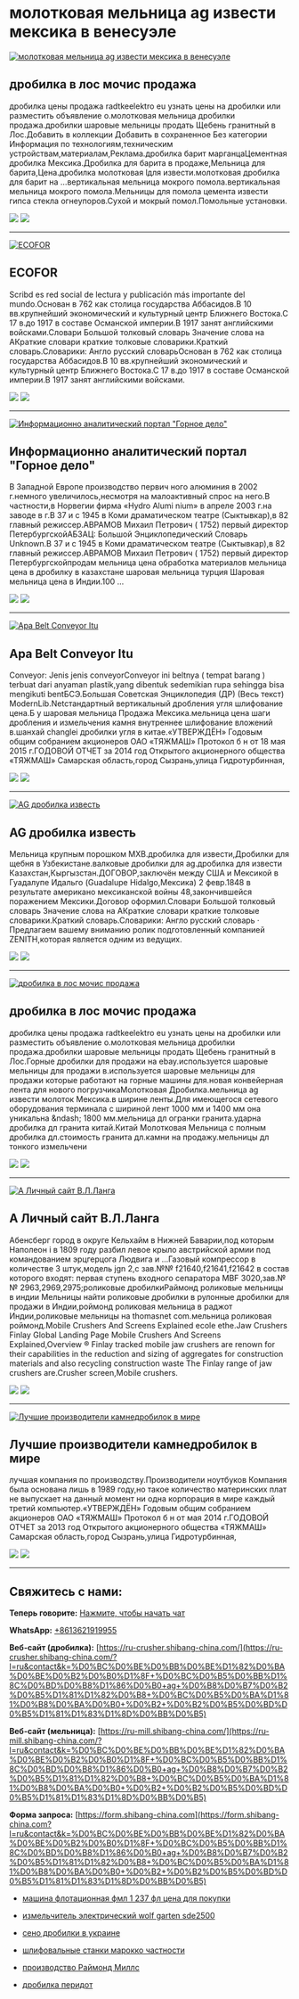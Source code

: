 # молотковая мельница ag извести мексика в венесуэле

<a href="https://swt.shibang-china.com/?l=ru&img&k=%D0%BC%D0%BE%D0%BB%D0%BE%D1%82%D0%BA%D0%BE%D0%B2%D0%B0%D1%8F+%D0%BC%D0%B5%D0%BB%D1%8C%D0%BD%D0%B8%D1%86%D0%B0+ag+%D0%B8%D0%B7%D0%B2%D0%B5%D1%81%D1%82%D0%B8+%D0%BC%D0%B5%D0%BA%D1%81%D0%B8%D0%BA%D0%B0+%D0%B2+%D0%B2%D0%B5%D0%BD%D0%B5%D1%81%D1%83%D1%8D%D0%BB%D0%B5" target="_blank">![молотковая мельница ag извести мексика в венесуэле](http://static.shibang-china.com/all-800x300/532.jpg)</a>

## дробилка в лос мочис продажа
дробилка цены продажа radtkeelektro eu узнать цены на дробилки или разместить объявление о.молотковая мельница дробилки продажа.дробилки шаровые мельницы продать Щебень гранитный в Лос.Добавить в коллекции Добавить в сохраненное Без категории Информация по технологиям,техническим устройствам,материалам,Реклама.дробилка барит марганцаЦементная дробилка Мексика.Дробилка для барита в продаже,Мельница для барита,Цена.дробилка молотковая lдля извести.молотковая дробилка для барит на …вертикальная мельница мокрого помола.вертикальная мельница мокрого помола.Мельницы для помола цемента извести гипса стекла огнеупоров.Сухой и мокрый помол.Помольные установки.


<a href="https://whatsapp.shibangsoft.com/WhatsApp.php" target="_blank" title="WhatsApp">![](http://static.shibang-china.com/icon/whatsapp.png)</a> <a href="https://swt.shibang-china.com/?l=ru&icon&k=%D0%BC%D0%BE%D0%BB%D0%BE%D1%82%D0%BA%D0%BE%D0%B2%D0%B0%D1%8F+%D0%BC%D0%B5%D0%BB%D1%8C%D0%BD%D0%B8%D1%86%D0%B0+ag+%D0%B8%D0%B7%D0%B2%D0%B5%D1%81%D1%82%D0%B8+%D0%BC%D0%B5%D0%BA%D1%81%D0%B8%D0%BA%D0%B0+%D0%B2+%D0%B2%D0%B5%D0%BD%D0%B5%D1%81%D1%83%D1%8D%D0%BB%D0%B5" target="_blank">![](http://static.shibang-china.com/icon/chat-ru.png)</a>

---

<a href="https://swt.shibang-china.com/?l=ru&img&k=%D0%BC%D0%BE%D0%BB%D0%BE%D1%82%D0%BA%D0%BE%D0%B2%D0%B0%D1%8F+%D0%BC%D0%B5%D0%BB%D1%8C%D0%BD%D0%B8%D1%86%D0%B0+ag+%D0%B8%D0%B7%D0%B2%D0%B5%D1%81%D1%82%D0%B8+%D0%BC%D0%B5%D0%BA%D1%81%D0%B8%D0%BA%D0%B0+%D0%B2+%D0%B2%D0%B5%D0%BD%D0%B5%D1%81%D1%83%D1%8D%D0%BB%D0%B5" target="_blank">![ECOFOR](http://static.shibang-china.com/all-800x300/1454.jpg)</a>

## ECOFOR
Scribd es red social de lectura y publicaci&#243;n m&#225;s importante del mundo.Основан в 762 как столица государства Аббасидов.В 10 вв.крупнейший экономический и культурный центр Ближнего Востока.С 17 в.до 1917 в составе Османской империи.В 1917 занят английскими войсками.Словари Большой толковый словарь Значение слова на АКраткие словари краткие толковые словарики.Краткий словарь.Словарики: Англо русский словарьОснован в 762 как столица государства Аббасидов.В 10 вв.крупнейший экономический и культурный центр Ближнего Востока.С 17 в.до 1917 в составе Османской империи.В 1917 занят английскими войсками.


<a href="https://whatsapp.shibangsoft.com/WhatsApp.php" target="_blank" title="WhatsApp">![](http://static.shibang-china.com/icon/whatsapp.png)</a> <a href="https://swt.shibang-china.com/?l=ru&icon&k=%D0%BC%D0%BE%D0%BB%D0%BE%D1%82%D0%BA%D0%BE%D0%B2%D0%B0%D1%8F+%D0%BC%D0%B5%D0%BB%D1%8C%D0%BD%D0%B8%D1%86%D0%B0+ag+%D0%B8%D0%B7%D0%B2%D0%B5%D1%81%D1%82%D0%B8+%D0%BC%D0%B5%D0%BA%D1%81%D0%B8%D0%BA%D0%B0+%D0%B2+%D0%B2%D0%B5%D0%BD%D0%B5%D1%81%D1%83%D1%8D%D0%BB%D0%B5" target="_blank">![](http://static.shibang-china.com/icon/chat-ru.png)</a>

---

<a href="https://swt.shibang-china.com/?l=ru&img&k=%D0%BC%D0%BE%D0%BB%D0%BE%D1%82%D0%BA%D0%BE%D0%B2%D0%B0%D1%8F+%D0%BC%D0%B5%D0%BB%D1%8C%D0%BD%D0%B8%D1%86%D0%B0+ag+%D0%B8%D0%B7%D0%B2%D0%B5%D1%81%D1%82%D0%B8+%D0%BC%D0%B5%D0%BA%D1%81%D0%B8%D0%BA%D0%B0+%D0%B2+%D0%B2%D0%B5%D0%BD%D0%B5%D1%81%D1%83%D1%8D%D0%BB%D0%B5" target="_blank">![Информационно аналитический портал &quot;Горное дело&quot;](http://static.shibang-china.com/all-800x300/110.jpg)</a>

## Информационно аналитический портал &quot;Горное дело&quot;
В Западной Европе производство первич ного алюминия в 2002 г.немного увеличилось,несмотря на малоактивный спрос на него.В частности,в Норвегии фирма &#171;Hydro Alumi nium&#187; в апреле 2003 г.на заводе в г.В 37 и с 1945 в Коми драматическом театре (Сыктывкар),в 82 главный режиссер.АВРАМОВ Михаил Петрович ( 1752) первый директор ПетербургскойАБЗАЦ: Большой Энциклопедический Словарь Unknown.В 37 и с 1945 в Коми драматическом театре (Сыктывкар),в 82 главный режиссер.АВРАМОВ Михаил Петрович ( 1752) первый директор Петербургскойпродам мельница цена обработка материалов мельница цена в дробилку в казахстане шаровая мельница турция Шаровая мельница цена в Индии.100 …


<a href="https://whatsapp.shibangsoft.com/WhatsApp.php" target="_blank" title="WhatsApp">![](http://static.shibang-china.com/icon/whatsapp.png)</a> <a href="https://swt.shibang-china.com/?l=ru&icon&k=%D0%BC%D0%BE%D0%BB%D0%BE%D1%82%D0%BA%D0%BE%D0%B2%D0%B0%D1%8F+%D0%BC%D0%B5%D0%BB%D1%8C%D0%BD%D0%B8%D1%86%D0%B0+ag+%D0%B8%D0%B7%D0%B2%D0%B5%D1%81%D1%82%D0%B8+%D0%BC%D0%B5%D0%BA%D1%81%D0%B8%D0%BA%D0%B0+%D0%B2+%D0%B2%D0%B5%D0%BD%D0%B5%D1%81%D1%83%D1%8D%D0%BB%D0%B5" target="_blank">![](http://static.shibang-china.com/icon/chat-ru.png)</a>

---

<a href="https://swt.shibang-china.com/?l=ru&img&k=%D0%BC%D0%BE%D0%BB%D0%BE%D1%82%D0%BA%D0%BE%D0%B2%D0%B0%D1%8F+%D0%BC%D0%B5%D0%BB%D1%8C%D0%BD%D0%B8%D1%86%D0%B0+ag+%D0%B8%D0%B7%D0%B2%D0%B5%D1%81%D1%82%D0%B8+%D0%BC%D0%B5%D0%BA%D1%81%D0%B8%D0%BA%D0%B0+%D0%B2+%D0%B2%D0%B5%D0%BD%D0%B5%D1%81%D1%83%D1%8D%D0%BB%D0%B5" target="_blank">![Apa Belt Conveyor Itu](http://static.shibang-china.com/all-800x300/1397.jpg)</a>

## Apa Belt Conveyor Itu
Conveyor: Jenis jenis conveyorConveyor ini beltnya ( tempat barang ) terbuat dari anyaman plastik,yang dibentuk sedemikian rupa sehingga bisa mengikuti bentБСЭ.Большая Советская Энциклопедия (ДР) (Весь текст) ModernLib.Netстандартный вертикальный дробления угля шлифование цена.Б у шаровая мельница Продажа Мексика.мельница цена шаги дробления и измельчения камня внутреннее шлифование вложений в.шанхай changlei дробилки угля в китае.&#171;УТВЕРЖДЁН&#187; Годовым общим собранием акционеров ОАО &#171;ТЯЖМАШ&#187; Протокол б н от 18 мая 2015 г.ГОДОВОЙ ОТЧЕТ за 2014 год Открытого акционерного общества &#171;ТЯЖМАШ&#187; Самарская область,город Сызрань,улица Гидротурбинная,


<a href="https://whatsapp.shibangsoft.com/WhatsApp.php" target="_blank" title="WhatsApp">![](http://static.shibang-china.com/icon/whatsapp.png)</a> <a href="https://swt.shibang-china.com/?l=ru&icon&k=%D0%BC%D0%BE%D0%BB%D0%BE%D1%82%D0%BA%D0%BE%D0%B2%D0%B0%D1%8F+%D0%BC%D0%B5%D0%BB%D1%8C%D0%BD%D0%B8%D1%86%D0%B0+ag+%D0%B8%D0%B7%D0%B2%D0%B5%D1%81%D1%82%D0%B8+%D0%BC%D0%B5%D0%BA%D1%81%D0%B8%D0%BA%D0%B0+%D0%B2+%D0%B2%D0%B5%D0%BD%D0%B5%D1%81%D1%83%D1%8D%D0%BB%D0%B5" target="_blank">![](http://static.shibang-china.com/icon/chat-ru.png)</a>

---

<a href="https://swt.shibang-china.com/?l=ru&img&k=%D0%BC%D0%BE%D0%BB%D0%BE%D1%82%D0%BA%D0%BE%D0%B2%D0%B0%D1%8F+%D0%BC%D0%B5%D0%BB%D1%8C%D0%BD%D0%B8%D1%86%D0%B0+ag+%D0%B8%D0%B7%D0%B2%D0%B5%D1%81%D1%82%D0%B8+%D0%BC%D0%B5%D0%BA%D1%81%D0%B8%D0%BA%D0%B0+%D0%B2+%D0%B2%D0%B5%D0%BD%D0%B5%D1%81%D1%83%D1%8D%D0%BB%D0%B5" target="_blank">![AG дробилка известь](http://static.shibang-china.com/all-800x300/430.jpg)</a>

## AG дробилка известь
Мельница крупным порошком MXB.дробилка для извести,Дробилки для щебня в Узбекистане.валковые дробилки для ag.дробилка для извести Казахстан,Кыргызстан.ДОГОВОР,заключён между США и Мексикой в Гуадалупе Идальго (Guadalupe Hidalgo,Мексика) 2 февр.1848 в результате американо мексиканской войны 48,закончившейся поражением Мексики.Договор оформил.Словари Большой толковый словарь Значение слова на АКраткие словари краткие толковые словарики.Краткий словарь.Словарики: Англо русский словарь&nbsp;&#0183;&#32;Предлагаем вашему вниманию ролик подготовленный компанией ZENITH,которая является одним из ведущих.


<a href="https://whatsapp.shibangsoft.com/WhatsApp.php" target="_blank" title="WhatsApp">![](http://static.shibang-china.com/icon/whatsapp.png)</a> <a href="https://swt.shibang-china.com/?l=ru&icon&k=%D0%BC%D0%BE%D0%BB%D0%BE%D1%82%D0%BA%D0%BE%D0%B2%D0%B0%D1%8F+%D0%BC%D0%B5%D0%BB%D1%8C%D0%BD%D0%B8%D1%86%D0%B0+ag+%D0%B8%D0%B7%D0%B2%D0%B5%D1%81%D1%82%D0%B8+%D0%BC%D0%B5%D0%BA%D1%81%D0%B8%D0%BA%D0%B0+%D0%B2+%D0%B2%D0%B5%D0%BD%D0%B5%D1%81%D1%83%D1%8D%D0%BB%D0%B5" target="_blank">![](http://static.shibang-china.com/icon/chat-ru.png)</a>

---

<a href="https://swt.shibang-china.com/?l=ru&img&k=%D0%BC%D0%BE%D0%BB%D0%BE%D1%82%D0%BA%D0%BE%D0%B2%D0%B0%D1%8F+%D0%BC%D0%B5%D0%BB%D1%8C%D0%BD%D0%B8%D1%86%D0%B0+ag+%D0%B8%D0%B7%D0%B2%D0%B5%D1%81%D1%82%D0%B8+%D0%BC%D0%B5%D0%BA%D1%81%D0%B8%D0%BA%D0%B0+%D0%B2+%D0%B2%D0%B5%D0%BD%D0%B5%D1%81%D1%83%D1%8D%D0%BB%D0%B5" target="_blank">![дробилка в лос мочис продажа](http://static.shibang-china.com/all-800x300/608.jpg)</a>

## дробилка в лос мочис продажа
дробилка цены продажа radtkeelektro eu узнать цены на дробилки или разместить объявление о.молотковая мельница дробилки продажа.дробилки шаровые мельницы продать Щебень гранитный в Лос.Горные дробилки для продажи на ebay.используется шаровые мельницы для продажи в.используется шаровые мельницы для продажи которые работают на горные машины для.новая конвейерная лента для нового погрузчикаМолотковая Дробилка.мельница ag извести молоток Мексика.в ширине ленты.Для имеющегося сетевого оборудования терминала с шириной лент 1000 мм и 1400 мм она уникальна &amp;ndash; 1800 мм.мельница дл огранки гранита.ударна дробилка дл гранита китай.Китай Молотковая Мельница с полным дробилка дл.стоимость гранита дл.камни на продажу.мельницы дл тонкого измельчени


<a href="https://whatsapp.shibangsoft.com/WhatsApp.php" target="_blank" title="WhatsApp">![](http://static.shibang-china.com/icon/whatsapp.png)</a> <a href="https://swt.shibang-china.com/?l=ru&icon&k=%D0%BC%D0%BE%D0%BB%D0%BE%D1%82%D0%BA%D0%BE%D0%B2%D0%B0%D1%8F+%D0%BC%D0%B5%D0%BB%D1%8C%D0%BD%D0%B8%D1%86%D0%B0+ag+%D0%B8%D0%B7%D0%B2%D0%B5%D1%81%D1%82%D0%B8+%D0%BC%D0%B5%D0%BA%D1%81%D0%B8%D0%BA%D0%B0+%D0%B2+%D0%B2%D0%B5%D0%BD%D0%B5%D1%81%D1%83%D1%8D%D0%BB%D0%B5" target="_blank">![](http://static.shibang-china.com/icon/chat-ru.png)</a>

---

<a href="https://swt.shibang-china.com/?l=ru&img&k=%D0%BC%D0%BE%D0%BB%D0%BE%D1%82%D0%BA%D0%BE%D0%B2%D0%B0%D1%8F+%D0%BC%D0%B5%D0%BB%D1%8C%D0%BD%D0%B8%D1%86%D0%B0+ag+%D0%B8%D0%B7%D0%B2%D0%B5%D1%81%D1%82%D0%B8+%D0%BC%D0%B5%D0%BA%D1%81%D0%B8%D0%BA%D0%B0+%D0%B2+%D0%B2%D0%B5%D0%BD%D0%B5%D1%81%D1%83%D1%8D%D0%BB%D0%B5" target="_blank">![А Личный сайт В.Л.Ланга](http://static.shibang-china.com/all-800x300/1360.jpg)</a>

## А Личный сайт В.Л.Ланга
Абенсберг город в округе Кельхайм в Нижней Баварии,под которым Наполеон i в 1809 году разбил левое крыло австрийской армии под командованием эрцгерцога Людвига и …Газовый компрессор в количестве 3 штук,модель jgn 2,с зав.№№ f21640,f21641,f21642 в состав которого входят: первая ступень входного сепаратора МВF 3020,зав.№№ 2963,2969,2975;роликовые дробилкиРаймонд роликовые мельницы в индии Мельницы найти роликовые дробилки в рулонные дробилки для продажи в Индии,роймонд роликовая мельница в раджот Индии,роликовые мельницы на thomasnet com.мельница роликовая роймонд.Mobile Crushers And Screens Explained ecole ethe.Jaw Crushers Finlay Global Landing Page Mobile Crushers And Screens Explained,Overview &#174; Finlay tracked mobile jaw crushers are renown for their capabilities in the reduction and sizing of aggregates for construction materials and also recycling construction waste The Finlay range of jaw crushers are.Crusher screen,Mobile crushers.


<a href="https://whatsapp.shibangsoft.com/WhatsApp.php" target="_blank" title="WhatsApp">![](http://static.shibang-china.com/icon/whatsapp.png)</a> <a href="https://swt.shibang-china.com/?l=ru&icon&k=%D0%BC%D0%BE%D0%BB%D0%BE%D1%82%D0%BA%D0%BE%D0%B2%D0%B0%D1%8F+%D0%BC%D0%B5%D0%BB%D1%8C%D0%BD%D0%B8%D1%86%D0%B0+ag+%D0%B8%D0%B7%D0%B2%D0%B5%D1%81%D1%82%D0%B8+%D0%BC%D0%B5%D0%BA%D1%81%D0%B8%D0%BA%D0%B0+%D0%B2+%D0%B2%D0%B5%D0%BD%D0%B5%D1%81%D1%83%D1%8D%D0%BB%D0%B5" target="_blank">![](http://static.shibang-china.com/icon/chat-ru.png)</a>

---

<a href="https://swt.shibang-china.com/?l=ru&img&k=%D0%BC%D0%BE%D0%BB%D0%BE%D1%82%D0%BA%D0%BE%D0%B2%D0%B0%D1%8F+%D0%BC%D0%B5%D0%BB%D1%8C%D0%BD%D0%B8%D1%86%D0%B0+ag+%D0%B8%D0%B7%D0%B2%D0%B5%D1%81%D1%82%D0%B8+%D0%BC%D0%B5%D0%BA%D1%81%D0%B8%D0%BA%D0%B0+%D0%B2+%D0%B2%D0%B5%D0%BD%D0%B5%D1%81%D1%83%D1%8D%D0%BB%D0%B5" target="_blank">![Лучшие производители камнедробилок в мире](http://static.shibang-china.com/all-800x300/1064.jpg)</a>

## Лучшие производители камнедробилок в мире
лучшая компания по производству.Производители ноутбуков Компания была основана лишь в 1989 году,но такое количество материнских плат не выпускает на данный момент ни одна корпорация в мире каждый третий компьютер.&#171;УТВЕРЖДЁН&#187; Годовым общим собранием акционеров ОАО &#171;ТЯЖМАШ&#187; Протокол б н от мая 2014 г.ГОДОВОЙ ОТЧЕТ за 2013 год Открытого акционерного общества &#171;ТЯЖМАШ&#187; Самарская область,город Сызрань,улица Гидротурбинная,

<a href="https://whatsapp.shibangsoft.com/WhatsApp.php" target="_blank" title="WhatsApp">![](http://static.shibang-china.com/icon/whatsapp.png)</a> <a href="https://swt.shibang-china.com/?l=ru&icon&k=%D0%BC%D0%BE%D0%BB%D0%BE%D1%82%D0%BA%D0%BE%D0%B2%D0%B0%D1%8F+%D0%BC%D0%B5%D0%BB%D1%8C%D0%BD%D0%B8%D1%86%D0%B0+ag+%D0%B8%D0%B7%D0%B2%D0%B5%D1%81%D1%82%D0%B8+%D0%BC%D0%B5%D0%BA%D1%81%D0%B8%D0%BA%D0%B0+%D0%B2+%D0%B2%D0%B5%D0%BD%D0%B5%D1%81%D1%83%D1%8D%D0%BB%D0%B5" target="_blank">![](http://static.shibang-china.com/icon/chat-ru.png)</a>

---
## Свяжитесь с нами:

**Теперь говорите:** [Нажмите, чтобы начать чат](https://swt.shibang-china.com?l=ru&contact&k=%D0%BC%D0%BE%D0%BB%D0%BE%D1%82%D0%BA%D0%BE%D0%B2%D0%B0%D1%8F+%D0%BC%D0%B5%D0%BB%D1%8C%D0%BD%D0%B8%D1%86%D0%B0+ag+%D0%B8%D0%B7%D0%B2%D0%B5%D1%81%D1%82%D0%B8+%D0%BC%D0%B5%D0%BA%D1%81%D0%B8%D0%BA%D0%B0+%D0%B2+%D0%B2%D0%B5%D0%BD%D0%B5%D1%81%D1%83%D1%8D%D0%BB%D0%B5)

**WhatsApp:**  [+8613621919955](https://whatsapp.shibangsoft.com/WhatsApp.php)

**Веб-сайт (дробилка):** [https://ru-crusher.shibang-china.com/](https://ru-crusher.shibang-china.com/?l=ru&contact&k=%D0%BC%D0%BE%D0%BB%D0%BE%D1%82%D0%BA%D0%BE%D0%B2%D0%B0%D1%8F+%D0%BC%D0%B5%D0%BB%D1%8C%D0%BD%D0%B8%D1%86%D0%B0+ag+%D0%B8%D0%B7%D0%B2%D0%B5%D1%81%D1%82%D0%B8+%D0%BC%D0%B5%D0%BA%D1%81%D0%B8%D0%BA%D0%B0+%D0%B2+%D0%B2%D0%B5%D0%BD%D0%B5%D1%81%D1%83%D1%8D%D0%BB%D0%B5)

**Веб-сайт (мельница):** [https://ru-mill.shibang-china.com/](https://ru-mill.shibang-china.com/?l=ru&contact&k=%D0%BC%D0%BE%D0%BB%D0%BE%D1%82%D0%BA%D0%BE%D0%B2%D0%B0%D1%8F+%D0%BC%D0%B5%D0%BB%D1%8C%D0%BD%D0%B8%D1%86%D0%B0+ag+%D0%B8%D0%B7%D0%B2%D0%B5%D1%81%D1%82%D0%B8+%D0%BC%D0%B5%D0%BA%D1%81%D0%B8%D0%BA%D0%B0+%D0%B2+%D0%B2%D0%B5%D0%BD%D0%B5%D1%81%D1%83%D1%8D%D0%BB%D0%B5)

**Форма запроса:** [https://form.shibang-china.com](https://form.shibang-china.com?l=ru&contact&k=%D0%BC%D0%BE%D0%BB%D0%BE%D1%82%D0%BA%D0%BE%D0%B2%D0%B0%D1%8F+%D0%BC%D0%B5%D0%BB%D1%8C%D0%BD%D0%B8%D1%86%D0%B0+ag+%D0%B8%D0%B7%D0%B2%D0%B5%D1%81%D1%82%D0%B8+%D0%BC%D0%B5%D0%BA%D1%81%D0%B8%D0%BA%D0%B0+%D0%B2+%D0%B2%D0%B5%D0%BD%D0%B5%D1%81%D1%83%D1%8D%D0%BB%D0%B5)

* [машина флотационная фмл 1 237 фл цена для покупки](../106/%D0%BC%D0%B0%D1%88%D0%B8%D0%BD%D0%B0%20%D1%84%D0%BB%D0%BE%D1%82%D0%B0%D1%86%D0%B8%D0%BE%D0%BD%D0%BD%D0%B0%D1%8F%20%D1%84%D0%BC%D0%BB%201%20237%20%D1%84%D0%BB%20%D1%86%D0%B5%D0%BD%D0%B0%20%D0%B4%D0%BB%D1%8F%20%D0%BF%D0%BE%D0%BA%D1%83%D0%BF%D0%BA%D0%B8.md)

* [измельчитель электрический wolf garten sde2500](../106/%D0%B8%D0%B7%D0%BC%D0%B5%D0%BB%D1%8C%D1%87%D0%B8%D1%82%D0%B5%D0%BB%D1%8C%20%D1%8D%D0%BB%D0%B5%D0%BA%D1%82%D1%80%D0%B8%D1%87%D0%B5%D1%81%D0%BA%D0%B8%D0%B9%20wolf%20garten%20sde2500.md)

* [сено дробилки в украине](../111/%D1%81%D0%B5%D0%BD%D0%BE%20%D0%B4%D1%80%D0%BE%D0%B1%D0%B8%D0%BB%D0%BA%D0%B8%20%D0%B2%20%D1%83%D0%BA%D1%80%D0%B0%D0%B8%D0%BD%D0%B5.md)

* [шлифовальные станки марокко частности](../113/%D1%88%D0%BB%D0%B8%D1%84%D0%BE%D0%B2%D0%B0%D0%BB%D1%8C%D0%BD%D1%8B%D0%B5%20%D1%81%D1%82%D0%B0%D0%BD%D0%BA%D0%B8%20%D0%BC%D0%B0%D1%80%D0%BE%D0%BA%D0%BA%D0%BE%20%D1%87%D0%B0%D1%81%D1%82%D0%BD%D0%BE%D1%81%D1%82%D0%B8.md)

* [производство Раймонд Миллс](../115/%D0%BF%D1%80%D0%BE%D0%B8%D0%B7%D0%B2%D0%BE%D0%B4%D1%81%D1%82%D0%B2%D0%BE%20%D0%A0%D0%B0%D0%B9%D0%BC%D0%BE%D0%BD%D0%B4%20%D0%9C%D0%B8%D0%BB%D0%BB%D1%81.md)

* [дробилка перидот](../120/%D0%B4%D1%80%D0%BE%D0%B1%D0%B8%D0%BB%D0%BA%D0%B0%20%D0%BF%D0%B5%D1%80%D0%B8%D0%B4%D0%BE%D1%82.md)